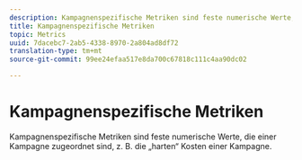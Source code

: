 ```yaml
---
description: Kampagnenspezifische Metriken sind feste numerische Werte, die einer Kampagne zugeordnet sind, z. B. die „harten“ Kosten einer Kampagne.
title: Kampagnenspezifische Metriken
topic: Metrics
uuid: 7dacebc7-2ab5-4338-8970-2a804ad8df72
translation-type: tm+mt
source-git-commit: 99ee24efaa517e8da700c67818c111c4aa90dc02

---
```



# Kampagnenspezifische Metriken

Kampagnenspezifische Metriken sind feste numerische Werte, die einer Kampagne zugeordnet sind, z. B. die „harten“ Kosten einer Kampagne.

